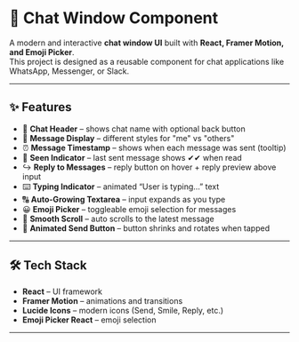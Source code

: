 # 💬 Chat Window Component

A modern and interactive **chat window UI** built with **React, Framer Motion, and Emoji Picker**.  
This project is designed as a reusable component for chat applications like WhatsApp, Messenger, or Slack.

---

## ✨ Features

- 📌 **Chat Header** – shows chat name with optional back button  
- 💬 **Message Display** – different styles for "me" vs "others"  
- ⏰ **Message Timestamp** – shows when each message was sent (tooltip)  
- 👀 **Seen Indicator** – last sent message shows ✔✔ when read  
- ↪️ **Reply to Messages** – reply button on hover + reply preview above input  
- ⌨️ **Typing Indicator** – animated “User is typing…” text  
- 🔠 **Auto-Growing Textarea** – input expands as you type  
- 😀 **Emoji Picker** – toggleable emoji selection for messages  
- 📜 **Smooth Scroll** – auto scrolls to the latest message  
- 🚀 **Animated Send Button** – button shrinks and rotates when tapped  

---

## 🛠️ Tech Stack

- **React** – UI framework  
- **Framer Motion** – animations and transitions  
- **Lucide Icons** – modern icons (Send, Smile, Reply, etc.)  
- **Emoji Picker React** – emoji selection  

---


